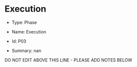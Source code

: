 # Execution

* Type: Phase

* Name: Execution

* Id: P03

* Summary: nan

DO NOT EDIT ABOVE THIS LINE - PLEASE ADD NOTES BELOW

